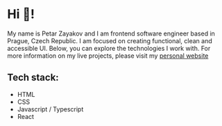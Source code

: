 # Hi 👋!

My name is Petar Zayakov and I am frontend software engineer based in Prague, Czech Republic. I am focused on creating functional, clean and accessible UI. Below, you can explore the technologies I work with. For more information on my live projects, please visit my [personal website](https://petarzayakov.com)

## Tech stack:

- HTML
- CSS
- Javascript / Typescript
- React
